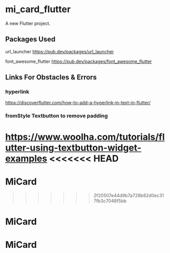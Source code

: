 # mi_card_flutter

A new Flutter project.

## Packages Used
url_launcher
https://pub.dev/packages/url_launcher

font_awesome_flutter 
https://pub.dev/packages/font_awesome_flutter

## Links For Obstacles & Errors
  ### hyperlink
  https://discoverflutter.com/how-to-add-a-hyperlink-in-text-in-flutter/
  ### fromStyle Textbutton to remove padding
  https://www.woolha.com/tutorials/flutter-using-textbutton-widget-examples
<<<<<<< HEAD
=======
# MiCard
>>>>>>> 2f20507e44d9b7a728b82d0ec317fb3c7048f5bb
# MiCard
# MiCard